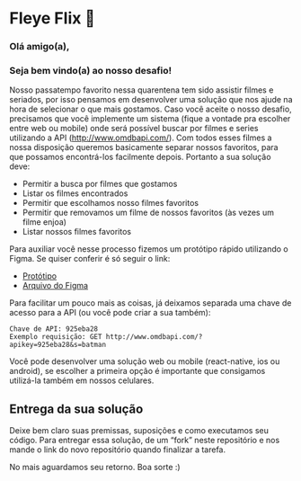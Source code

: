 # Fleye Flix 🎦

### Olá amigo(a),

### Seja bem vindo(a) ao nosso desafio!

Nosso passatempo favorito nessa quarentena tem sido assistir filmes e seriados, por isso pensamos em desenvolver uma solução que nos ajude na hora de selecionar o que mais gostamos. Caso você aceite o nosso desafio, precisamos que você implemente um sistema (fique a vontade pra escolher entre web ou mobile) onde será possível buscar por filmes e series utilizando a API (http://www.omdbapi.com/). Com todos esses filmes a nossa disposição queremos basicamente separar nossos favoritos, para que possamos encontrá-los facilmente depois. Portanto a sua solução deve:

- Permitir a busca por filmes que gostamos
- Listar os filmes encontrados
- Permitir que escolhamos nosso filmes favoritos
- Permitir que removamos um filme de nossos favoritos (às vezes um filme enjoa)
- Listar nossos filmes favoritos

Para auxiliar você nesse processo fizemos um protótipo rápido utilizando o Figma. Se quiser conferir é só seguir o link:

- [Protótipo](https://www.figma.com/proto/5M222ApFsTXvBTtUpvGXwk/Desafio-Vagas-Dev---FleyeFlix-(Shared)?page-id=6121%3A96907&type=design&node-id=6179-6612&viewport=-234%2C1573%2C0.4&t=Hhc28ZZFotaPjUc3-1&scaling=scale-down&starting-point-node-id=6179%3A6612)
- [Arquivo do Figma](https://www.figma.com/file/5M222ApFsTXvBTtUpvGXwk/Desafio-Vagas-Dev---FleyeFlix-(Shared)?type=design&node-id=6121%3A96907&mode=design&t=waehXN6fKsxkimVT-1)

Para facilitar um pouco mais as coisas, já deixamos separada uma chave de acesso para a API (ou você pode criar a sua também):

```
Chave de API: 925eba28
Exemplo requisição: GET http://www.omdbapi.com/?apikey=925eba28&s=batman
```

Você pode desenvolver uma solução web ou mobile (react-native, ios ou android), se escolher a primeira opção é importante que consigamos utilizá-la também em nossos celulares.

## Entrega da sua solução

Deixe bem claro suas premissas, suposições e como executamos seu código. Para entregar essa solução, de um “fork” neste repositório e nos mande o link do novo repositório quando finalizar a tarefa.


No mais aguardamos seu retorno. Boa sorte :)
